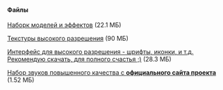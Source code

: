 #### Файлы
[Наборк моделей и эффектов](/files/jdrp-packaged-20070404.zip) (22.1 МБ)

[Текстуры высокого разрешения](/files/jdtp-20081108.pk3) (90 МБ)

[Интерфейс для высокого разрешения - шрифты, иконки, и т.д. Рекомендую скачать, для полного счастья ;)](/files/jdui-all-20080614.pk3) (28.3 МБ)

[Набор звуков повышенного качества с **официального сайта проекта**](/files/pk-doom-sfx-20100109.pk3) (1.52 МБ)
